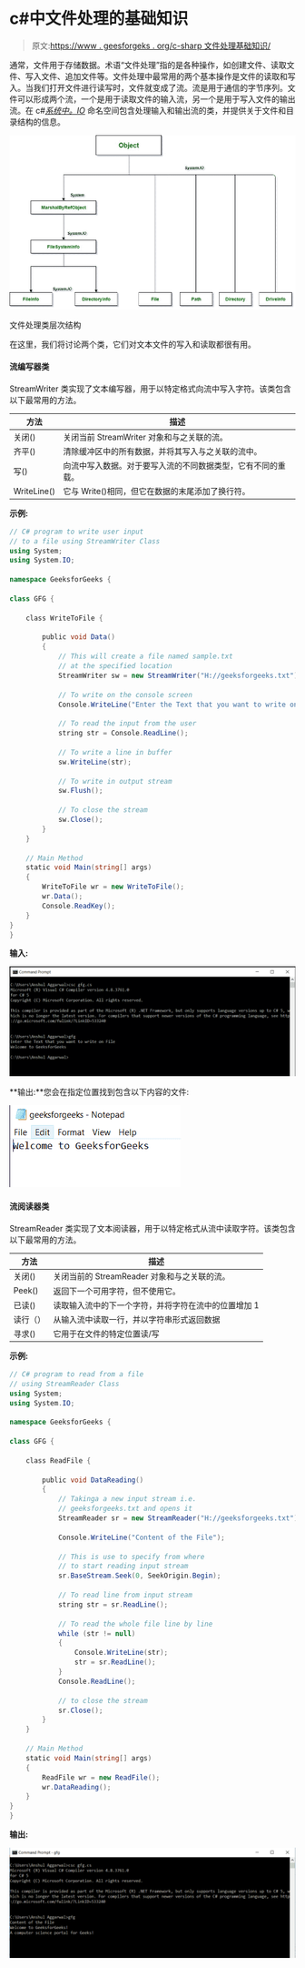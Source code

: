 # c#中文件处理的基础知识

> 原文:[https://www . geesforgeks . org/c-sharp 文件处理基础知识/](https://www.geeksforgeeks.org/basics-of-file-handling-in-c-sharp/)

通常，文件用于存储数据。术语“文件处理”指的是各种操作，如创建文件、读取文件、写入文件、追加文件等。文件处理中最常用的两个基本操作是文件的读取和写入。当我们打开文件进行读写时，文件就变成了流。流是用于通信的字节序列。文件可以形成两个流，一个是用于读取文件的输入流，另一个是用于写入文件的输出流。在 c#*[系统中。IO](https://docs.microsoft.com/en-us/dotnet/api/system.io?view=netframework-4.8)* 命名空间包含处理输入和输出流的类，并提供关于文件和目录结构的信息。

![](img/f18698f9ef48fedae64fa5c0ecec4d7c.png)

文件处理类层次结构

在这里，我们将讨论两个类，它们对文本文件的写入和读取都很有用。

#### 流编写器类

StreamWriter 类实现了文本编写器，用于以特定格式向流中写入字符。该类包含以下最常用的方法。

| 方法 | 描述 |
| --- | --- |
| 关闭() | 关闭当前 StreamWriter 对象和与之关联的流。 |
| 齐平() | 清除缓冲区中的所有数据，并将其写入与之关联的流中。 |
| 写() | 向流中写入数据。对于要写入流的不同数据类型，它有不同的重载。 |
| WriteLine() | 它与 Write()相同，但它在数据的末尾添加了换行符。 |

**示例:**

```cs
// C# program to write user input 
// to a file using StreamWriter Class
using System;
using System.IO;

namespace GeeksforGeeks {

class GFG {

    class WriteToFile {

        public void Data()
        {
            // This will create a file named sample.txt
            // at the specified location 
            StreamWriter sw = new StreamWriter("H://geeksforgeeks.txt");

            // To write on the console screen
            Console.WriteLine("Enter the Text that you want to write on File"); 

            // To read the input from the user
            string str = Console.ReadLine(); 

            // To write a line in buffer
            sw.WriteLine(str); 

            // To write in output stream
            sw.Flush(); 

            // To close the stream
            sw.Close(); 
        }
    }

    // Main Method
    static void Main(string[] args)
    {
        WriteToFile wr = new WriteToFile();
        wr.Data();
        Console.ReadKey();
    }
}
}
```

**输入:**

![](img/3989be0076248901a5f0ba4e3e64b605.png)

**输出:**您会在指定位置找到包含以下内容的文件:

![](img/862cf32ef36104654f0fd39a7446b0e1.png)

#### 流阅读器类

StreamReader 类实现了文本阅读器，用于以特定格式从流中读取字符。该类包含以下最常用的方法。

| 方法 | 描述 |
| --- | --- |
| 关闭() | 关闭当前的 StreamReader 对象和与之关联的流。 |
| Peek() | 返回下一个可用字符，但不使用它。 |
| 已读() | 读取输入流中的下一个字符，并将字符在流中的位置增加 1 |
| 读行（） | 从输入流中读取一行，并以字符串形式返回数据 |
| 寻求() | 它用于在文件的特定位置读/写 |

**示例:**

```cs
// C# program to read from a file
// using StreamReader Class
using System;
using System.IO;

namespace GeeksforGeeks {

class GFG {

    class ReadFile {

        public void DataReading()
        {
            // Takinga a new input stream i.e. 
            // geeksforgeeks.txt and opens it
            StreamReader sr = new StreamReader("H://geeksforgeeks.txt");

            Console.WriteLine("Content of the File"); 

            // This is use to specify from where 
            // to start reading input stream
            sr.BaseStream.Seek(0, SeekOrigin.Begin);

            // To read line from input stream
            string str = sr.ReadLine(); 

            // To read the whole file line by line
            while (str != null) 
            {
                Console.WriteLine(str);
                str = sr.ReadLine();
            }
            Console.ReadLine(); 

            // to close the stream
            sr.Close(); 
        }
    }

    // Main Method
    static void Main(string[] args)
    {
        ReadFile wr = new ReadFile();
        wr.DataReading();
    }
}
}
```

**输出:**

![](img/e4c6f5a2e6228929a65e86ac3c02c42a.png)